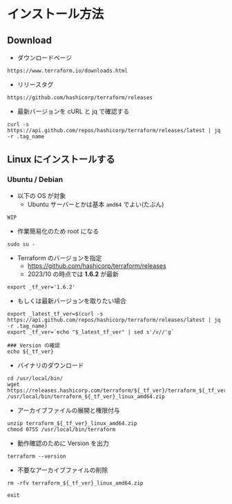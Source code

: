 # インストール方法

## Download

+ ダウンロードページ

```
https://www.terraform.io/downloads.html
```

+ リリースタグ

```
https://github.com/hashicorp/terraform/releases
```

+ 最新バージョンを cURL と jq で確認する

```
curl -s https://api.github.com/repos/hashicorp/terraform/releases/latest | jq -r .tag_name
```

## Linux にインストールする

### Ubuntu / Debian

+ 以下の OS が対象
  + Ubuntu サーバーとかは基本 `amd64` でよい(たぶん)

```
WIP
```

+ 作業簡易化のため root になる

```
sudo su -
```

+ Terraform のバージョンを指定
  + https://github.com/hashicorp/terraform/releases
  + 2023/10 の時点では **1.6.2** が最新

```
export _tf_ver='1.6.2'
```

+ もしくは最新バージョンを取りたい場合

```
export _latest_tf_ver=$(curl -s https://api.github.com/repos/hashicorp/terraform/releases/latest | jq -r .tag_name)
export _tf_ver=`echo "$_latest_tf_ver" | sed s'/v//'g`

### Version の確認
echo ${_tf_ver}
```

+ バイナリのダウンロード

```
cd /usr/local/bin/
wget https://releases.hashicorp.com/terraform/${_tf_ver}/terraform_${_tf_ver}_linux_amd64.zip /usr/local/bin/terraform_${_tf_ver}_linux_amd64.zip
```

+ アーカイブファイルの展開と権限付与

```
unzip terraform_${_tf_ver}_linux_amd64.zip
chmod 0755 /usr/local/bin/terraform
```

+ 動作確認のために Version を出力

```
terraform --version
```

+ 不要なアーカイブファイルの削除

```
rm -rfv terraform_${_tf_ver}_linux_amd64.zip
```
```
exit
```
